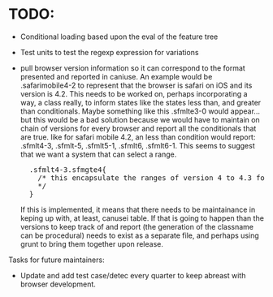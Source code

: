 # TODO:

* Conditional loading based upon the eval of the feature tree
* Test units to test the regexp expression for variations 

* pull browser version information so it can correspond to the format presented and reported in caniuse. An example would be .safarimobile4-2 to represent that the browser is safari on iOS and its version is 4.2. This needs to be worked on, perhaps incorporating a way, a class really, to inform states like the states less than, and greater than conditionals. Maybe something like this .sfmlte3-0 would appear... but this would be a bad solution because we would have to maintain on chain of versions for every browser and report all the conditionals that are true. like for safari mobile 4.2, an less than condition would report: .sfmlt4-3, .sfmlt-5, .sfmlt5-1, .sfmlt6, .sfmlt6-1. This seems to suggest that we want a system that can select a range. 

  <pre>
    .sfmlt4-3.sfmgte4{
      /* this encapsulate the ranges of version 4 to 4.3 for safari mobile. if a version is less than 4, this selector             wouldn't hold, and if it is greater than 4.3, it would also not hold.
      */
    }
  </pre>
  
  If this is implemented, it means that there needs to be maintainance in keping up with, at least, canusei table.
  If that is going to happen than the versions to keep track of and report (the generation of the classname can be procedural) needs to exist as a separate file, and perhaps using grunt to bring them together upon release.

Tasks for future maintainers: 

* Update and add test case/detec every quarter to keep abreast with browser development.

